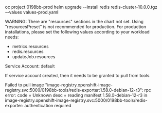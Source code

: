 

oc project 0198bb-prod
helm upgrade --install redis redis-cluster-10.0.0.tgz --values values-prod.yaml


WARNING: There are "resources" sections in the chart not set. Using "resourcesPreset" is not recommended for production. For production installations, please set the following values according to your workload needs:
  - metrics.resources
  - redis.resources
  - updateJob.resources


Service Account: default

If service account created, then it needs to be granted to pull from tools

Failed to pull image "image-registry.openshift-image-registry.svc:5000/0198bb-tools/redis-exporter:1.58.0-debian-12-r3": rpc error: code = Unknown desc = reading manifest 1.58.0-debian-12-r3 in image-registry.openshift-image-registry.svc:5000/0198bb-tools/redis-exporter: authentication required